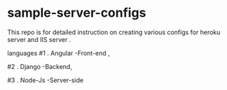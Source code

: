 # sample-server-configs


This repo is for detailed instruction on creating various configs for heroku server and IIS server .

languages 
#1 . Angular -Front-end , 

#2 . Django -Backend,

#3 . Node-Js -Server-side

